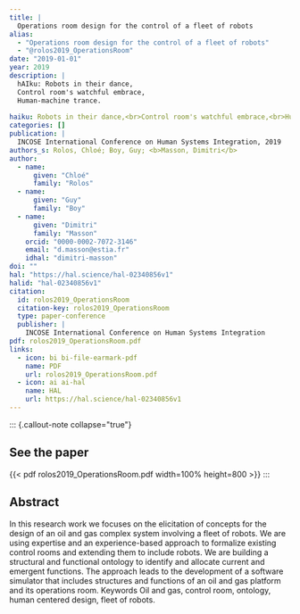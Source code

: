 ```yaml
---
title: |
  Operations room design for the control of a fleet of robots
alias:
  - "Operations room design for the control of a fleet of robots"
  - "@rolos2019_OperationsRoom"
date: "2019-01-01"
year: 2019
description: |
  hAIku: Robots in their dance,
  Control room's watchful embrace,
  Human-machine trance.
  
haiku: Robots in their dance,<br>Control room's watchful embrace,<br>Human-machine trance.<br>
categories: []
publication: |
  INCOSE International Conference on Human Systems Integration, 2019 
authors_s: Rolos, Chloé; Boy, Guy; <b>Masson, Dimitri</b>
author: 
  - name: 
      given: "Chloé"
      family: "Rolos" 
  - name: 
      given: "Guy"
      family: "Boy" 
  - name: 
      given: "Dimitri"
      family: "Masson"
    orcid: "0000-0002-7072-3146" 
    email: "d.masson@estia.fr" 
    idhal: "dimitri-masson" 
doi: ""
hal: "https://hal.science/hal-02340856v1"
halid: "hal-02340856v1"
citation:
  id: rolos2019_OperationsRoom
  citation-key: rolos2019_OperationsRoom
  type: paper-conference
  publisher: |
    INCOSE International Conference on Human Systems Integration
pdf: rolos2019_OperationsRoom.pdf
links:
  - icon: bi bi-file-earmark-pdf
    name: PDF
    url: rolos2019_OperationsRoom.pdf
  - icon: ai ai-hal
    name: HAL
    url: https://hal.science/hal-02340856v1
---
```



::: {.callout-note collapse="true"}

## See the paper

{{< pdf rolos2019_OperationsRoom.pdf width=100% height=800 >}} 
:::


## Abstract

In this research work we focuses on the elicitation of concepts for the design of an oil and gas complex system involving a fleet of robots. We are using expertise and an experience-based approach to formalize existing control rooms and extending them to include robots. We are building a structural and functional ontology to identify and allocate current and emergent functions. The approach leads to the development of a software simulator that includes structures and functions of an oil and gas platform and its operations room. Keywords Oil and gas, control room, ontology, human centered design, fleet of robots.
